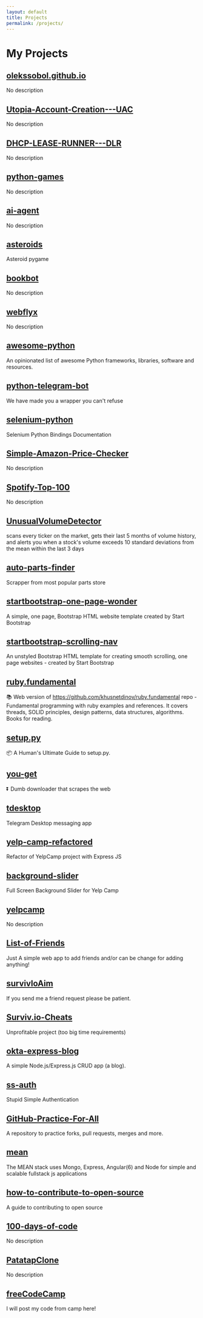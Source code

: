 ```yaml
---
layout: default
title: Projects
permalink: /projects/
---
```


# My Projects
## [olekssobol.github.io](https://github.com/OleksSobol/olekssobol.github.io)
No description

## [Utopia-Account-Creation---UAC](https://github.com/OleksSobol/Utopia-Account-Creation---UAC)
No description

## [DHCP-LEASE-RUNNER---DLR](https://github.com/OleksSobol/DHCP-LEASE-RUNNER---DLR)
No description

## [python-games](https://github.com/OleksSobol/python-games)
No description

## [ai-agent](https://github.com/OleksSobol/ai-agent)
No description

## [asteroids](https://github.com/OleksSobol/asteroids)
Asteroid pygame

## [bookbot](https://github.com/OleksSobol/bookbot)
No description

## [webflyx](https://github.com/OleksSobol/webflyx)
No description

## [awesome-python](https://github.com/OleksSobol/awesome-python)
An opinionated list of awesome Python frameworks, libraries, software and resources.

## [python-telegram-bot](https://github.com/OleksSobol/python-telegram-bot)
We have made you a wrapper you can't refuse

## [selenium-python](https://github.com/OleksSobol/selenium-python)
Selenium Python Bindings Documentation

## [Simple-Amazon-Price-Checker](https://github.com/OleksSobol/Simple-Amazon-Price-Checker)
No description

## [Spotify-Top-100](https://github.com/OleksSobol/Spotify-Top-100)
No description

## [UnusualVolumeDetector](https://github.com/OleksSobol/UnusualVolumeDetector)
scans every ticker on the market, gets their last 5 months of volume history, and alerts you when a stock's volume exceeds 10 standard deviations from the mean within the last 3 days

## [auto-parts-finder](https://github.com/OleksSobol/auto-parts-finder)
Scrapper from most popular parts store

## [startbootstrap-one-page-wonder](https://github.com/OleksSobol/startbootstrap-one-page-wonder)
A simple, one page, Bootstrap HTML website template created by Start Bootstrap

## [startbootstrap-scrolling-nav](https://github.com/OleksSobol/startbootstrap-scrolling-nav)
An unstyled Bootstrap HTML template for creating smooth scrolling, one page websites - created by Start Bootstrap

## [ruby.fundamental](https://github.com/OleksSobol/ruby.fundamental)
 📚 Web version of https://github.com/khusnetdinov/ruby.fundamental repo - Fundamental programming with ruby examples and references. It covers threads, SOLID principles, design patterns, data structures, algorithms. Books for reading.

## [setup.py](https://github.com/OleksSobol/setup.py)
📦 A Human's Ultimate Guide to setup.py.

## [you-get](https://github.com/OleksSobol/you-get)
:arrow_double_down: Dumb downloader that scrapes the web

## [tdesktop](https://github.com/OleksSobol/tdesktop)
Telegram Desktop messaging app

## [yelp-camp-refactored](https://github.com/OleksSobol/yelp-camp-refactored)
Refactor of YelpCamp project with Express JS

## [background-slider](https://github.com/OleksSobol/background-slider)
Full Screen Background Slider for Yelp Camp

## [yelpcamp](https://github.com/OleksSobol/yelpcamp)
No description

## [List-of-Friends](https://github.com/OleksSobol/List-of-Friends)
Just A simple web app to add friends and/or can be change for adding anything!

## [survivIoAim](https://github.com/OleksSobol/survivIoAim)
If you send me a friend request please be patient.

## [Surviv.io-Cheats](https://github.com/OleksSobol/Surviv.io-Cheats)
Unprofitable project (too big time requirements)

## [okta-express-blog](https://github.com/OleksSobol/okta-express-blog)
A simple Node.js/Express.js CRUD app (a blog).

## [ss-auth](https://github.com/OleksSobol/ss-auth)
Stupid Simple Authentication

## [GitHub-Practice-For-All](https://github.com/OleksSobol/GitHub-Practice-For-All)
A repository to practice forks, pull requests, merges and more.

## [mean](https://github.com/OleksSobol/mean)
The MEAN stack uses Mongo, Express, Angular(6) and Node for simple and scalable fullstack js applications

## [how-to-contribute-to-open-source](https://github.com/OleksSobol/how-to-contribute-to-open-source)
A guide to contributing to open source

## [100-days-of-code](https://github.com/OleksSobol/100-days-of-code)
No description

## [PatatapClone](https://github.com/OleksSobol/PatatapClone)
No description

## [freeCodeCamp](https://github.com/OleksSobol/freeCodeCamp)
I will post my code from camp here!

